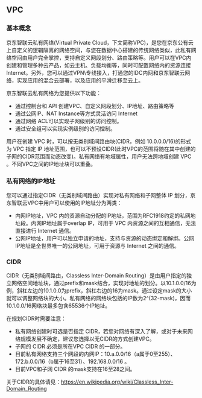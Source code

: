 ## **VPC**

### 基本概念

京东智联云私有网络(Virtual Private Cloud，下文简称VPC)，是您在京东公有云上自定义的逻辑隔离的网络空间，与您在数据中心搭建的传统网络类似，此私有网络空间由用户完全掌控，支持自定义网段划分、路由策略等。用户可以在VPC内创建和管理多种云产品，如云主机、负载均衡等，同时可配置网络内的资源连接Internet。另外，您可以通过VPN\专线接入，打通您的IDC内网和京东智联云网络，实现应用的混合云部署，以及应用的平滑迁移至云上。

京东智联云私有网络为您提供以下功能：

- 通过控制台和 API 创建VPC、自定义网段划分、IP地址、路由策略等
- 通过公网IP、NAT Instance等方式灵活访问 Internet
- 通过网络 ACL可以实现子网级别的访问控制。
- 通过安全组可以实现实例级别的访问控制。

用户在创建 VPC 时，可以按无类别域间路由块(CIDR，例如 10.0.0.0/16)的形式为 VPC 指定 IP 地址范围，也可以不预设CIDR(此时VPC的范围将随在其中创建的子网的CIDR范围而动态改变)。私有网络有地域属性，用户无法跨地域创建 VPC 。不同VPC之间的IP地址块可以重叠。



### 私有网络的IP地址

您可以通过指定CIDR（无类别域间路由）实现对私有网络和子网整体 IP 划分，京东智联云VPC中用户可以使用的IP地址分为两类：

- 内网IP地址，VPC 内的资源自动分配的IP地址，范围为RFC1918约定的私网地址段。内网IP地址属于overlap IP，可用于 VPC 内资源之间的互相通信，无法直接进行 Internet 通信。
- 公网IP地址，用户可以独立申请的地址，支持与资源的动态绑定和解绑。公网IP地址是全世界唯一的公网地址，可用于资源与 Internet 之间的通信。



### **CIDR**

CIDR（无类别域间路由，Classless Inter-Domain Routing）是由用户指定的独立网络空间地址块，通过prefix和mask结合，实现对地址的划分。以10.1.0.0/16为例，斜杠左边的10.1.0.0为prefix，斜杠右边的16为mask。通过设定mask的大小就可以调整网络块的大小。私有网络的网络块包括的IP数为2^(32-mask)，因而10.1.0.0/16网络块最多包含65536个IP地址。

在规划CIDR时需要注意：

- 私有网络创建时可选是否指定 CIDR，若您对网络有深入了解，或对于未来网络规模发展不确定，建议您选择以无CIDR的方式创建VPC。
- 子网的 CIDR 必须是所在VPC CIDR 的一部分。
- 目前私有网络支持三个网段的内网IP：10.a.0.0/16（a属于0至255）、172.b.0.0/16（b属于16至31）、192.168.0.0/16 。
- 目前VPC和子网 CIDR 的mask支持在16至28之间。

关于CIDR的具体请见：<https://en.wikipedia.org/wiki/Classless_Inter-Domain_Routing>
